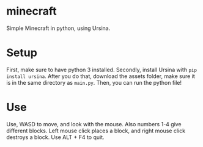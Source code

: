 # minecraft
Simple Minecraft in python, using Ursina.

# Setup
First, make sure to have python 3 installed. Secondly, install Ursina with `pip install ursina`. After you do that, download the assets folder, make sure it is in the same directory as `main.py`. Then, you can run the python file!

# Use
Use, WASD to move, and look with the mouse. Also numbers 1-4 give different blocks. Left mouse click places a block, and right mouse click destroys a block. Use ALT + F4 to quit.
